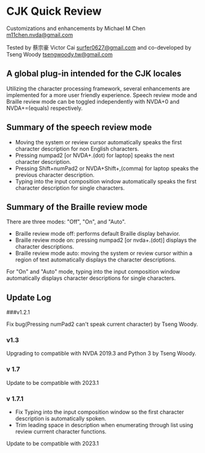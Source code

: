# CJK Quick Review

Customizations and enhancements by Michael M Chen <m11chen.nvda@gmail.com>

Tested by 蔡宗豪 Victor Cai <surfer0627@gmail.com> and co-developed by Tseng Woody <tsengwoody.tw@gmail.com>

## A global plug-in intended for the CJK locales

Utilizing the character processing framework, several enhancements are implemented for a more user friendly experience.
Speech review mode and Braille review mode can be toggled independently with NVDA+0 and NVDA+=(equals) respectively.

## Summary of the speech review mode

* Moving the system or review cursor automatically speaks the first character description for non English characters.
* Pressing numpad2 [or NVDA+.(dot) for laptop] speaks the next character description.
* Pressing Shift+numPad2 or NVDA+Shift+,(comma) for laptop speaks the previous character description.
* Typing into the input composition window automatically speaks the first character description for single characters.

## Summary of the Braille review mode

There are three modes: "Off", "On", and "Auto".

*	Braille review mode off: performs default Braille display behavior.
*	Braille review mode on: pressing numpad2 [or nvda+.(dot)] displays the character descriptions.
*	Braille review mode auto: moving the system or review cursor within a region  of text automatically displays the character descriptions.

For "On" and "Auto" mode, typing into the input composition window automatically displays character descriptions for single characters.

## Update Log

###v1.2.1

Fix bug(Pressing numPad2 can't speak current character) by Tseng Woody.

### v1.3

Upgrading to compatible with NVDA 2019.3 and Python 3 by Tseng Woody.

### v 1.7

Update to be compatible with 2023.1

### v 1.7.1

* Fix Typing into the input composition window so the first character description is automatically spoken.
* Trim leading space in description when enumerating through list using review currrent character functions.


Update to be compatible with 2023.1